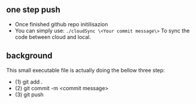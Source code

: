 ## one step push
- Once finished github repo initilisazion
- You can simply use:
  `./cloudSync \<Your commit message\>`
To sync the code between cloud and local.

## background
This small executable file is actually doing the bellow three step:
- (1) git add .
- (2) git commit -m \<commit message\>
- (3) git push
